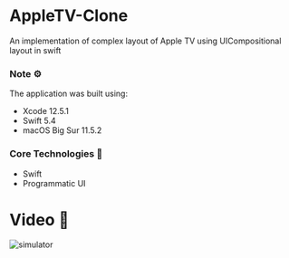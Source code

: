 # AppleTV-Clone
An implementation of complex layout of Apple TV using UICompositional layout in swift

### Note ⚙️
The application was built using: 
* Xcode 12.5.1
* Swift 5.4
* macOS Big Sur 11.5.2

### Core Technologies 📲
* Swift
* Programmatic UI

# Video 🎥

![simulator](https://user-images.githubusercontent.com/42741527/188723124-f608ea84-7df1-4386-93fe-16e6afa25de2.gif)

